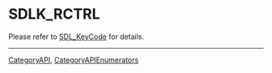 # SDLK_RCTRL

Please refer to [SDL_KeyCode](SDL_KeyCode) for details.

----
[CategoryAPI](CategoryAPI), [CategoryAPIEnumerators](CategoryAPIEnumerators)

